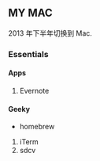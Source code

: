 ## MY MAC

2013 年下半年切换到 Mac.



### Essentials


#### Apps


1. Evernote



#### Geeky

* homebrew

1. iTerm
2. sdcv

